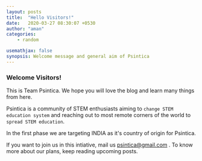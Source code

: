 ```yaml
---
layout: posts
title:  "Hello Visitors!"
date:   2020-03-27 08:30:07 +0530
author: "aman"
categories:
    - random

usemathjax: false
synopsis: Welcome message and general aim of Psintica
---
```


### Welcome Visitors! 

This is Team Psintica. We hope you will love the blog and learn many things from here. 

Psintica is a community of STEM enthusiasts aiming to `change STEM education system` and reaching out to most remote corners of the world to `spread STEM education`. 

In the first phase we are targeting INDIA as it's country of origin for Psintica. 

If you want to join us in this intiative, mail us [psintica@gmail.com](mailto:psintica@gmail.com) . To know more about our plans, keep reading upcoming posts.
